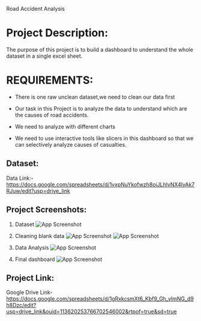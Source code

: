 Road Accident Analysis

# Project Description:
The purpose of this project is to build a dashboard to understand the whole dataset in a single excel sheet.
# REQUIREMENTS:
* There is one raw unclean dataset,we need to clean our data first

* Our task in this Project is to analyze the data to understand which are the causes of road accidents.

* We need to analyze with different charts 

* We need to use interactive tools like slicers in this dashboard so that we can selectively analyze causes of casualties.

## Dataset:
Data Link:- https://docs.google.com/spreadsheets/d/1yxpNuYkofwzh8oiJLhlvNX4IyAk7RJuw/edit?usp=drive_link


## Project Screenshots:
1. Dataset 
![App Screenshot](https://snipboard.io/VgT3aJ.jpg)

2. Cleaning blank data
![App Screenshot](https://snipboard.io/TdJpUx.jpg)
![App Screenshot](https://snipboard.io/6fJAgB.jpg)

3. Data Analysis
![App Screenshot](https://snipboard.io/wa7fR8.jpg)

4. Final dashboard
![App Screenshot](https://snipboard.io/lJHzy5.jpg)

## Project Link:
Google Drive Link-https://docs.google.com/spreadsheets/d/1gRxkcsmXt6_Kbf9_Gh_ylmNG_d9h8Dzc/edit?usp=drive_link&ouid=113620253766702546002&rtpof=true&sd=true
